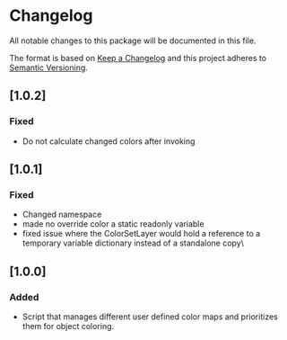 # Changelog

All notable changes to this package will be documented in this file.

The format is based on [Keep a Changelog](http://keepachangelog.com/en/1.0.0/)
and this project adheres to [Semantic Versioning](http://semver.org/spec/v2.0.0.html).

## [1.0.2]

### Fixed

- Do not calculate changed colors after invoking

## [1.0.1]

### Fixed

- Changed namespace
- made no override color a static readonly variable
- fixed issue where the ColorSetLayer would hold a reference to a temporary variable dictionary instead of a standalone copy\

## [1.0.0]

### Added

- Script that manages different user defined color maps and prioritizes them for object coloring. 
